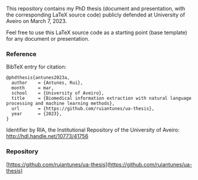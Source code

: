 This repository contains my PhD thesis (document and presentation, with the corresponding LaTeX source code) publicly defended at University of Aveiro on March 7, 2023.

Feel free to use this LaTeX source code as a starting point (base template) for any document or presentation.


### Reference

BibTeX entry for citation:

```
@phdthesis{antunes2023a,
  author    = {Antunes, Rui},
  month     = mar,
  school    = {University of Aveiro},
  title     = {Biomedical information extraction with natural language processing and machine learning methods},
  url       = {https://github.com/ruiantunes/ua-thesis},
  year      = {2023},
}
```

Identifier by RIA, the Institutional Repository of the University of Aveiro:<br>
http://hdl.handle.net/10773/41756


### Repository

[https://github.com/ruiantunes/ua-thesis](https://github.com/ruiantunes/ua-thesis)
